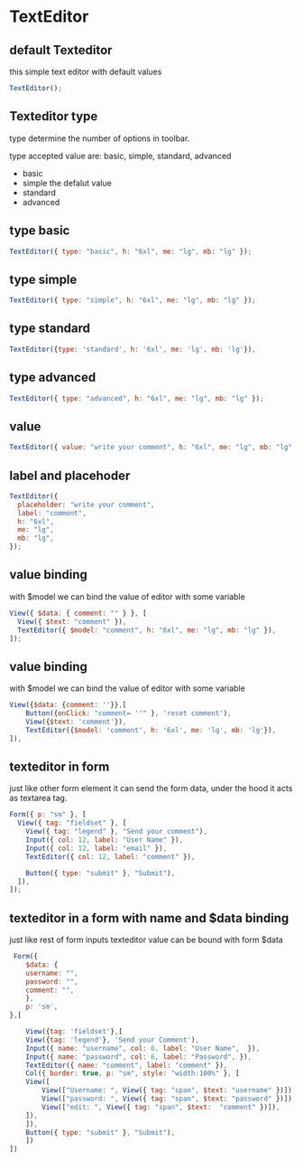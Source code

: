 # TextEditor

## default Texteditor

this simple text editor with default values

```js
TextEditor();
```

## Texteditor type

type determine the number of options in toolbar.

type accepted value are: basic, simple, standard, advanced

- basic
- simple the defalut value
- standard
- advanced

## type basic

```js
TextEditor({ type: "basic", h: "6xl", me: "lg", mb: "lg" });
```

## type simple

```js
TextEditor({ type: "simple", h: "6xl", me: "lg", mb: "lg" });
```

## type standard

```js
TextEditor({type: 'standard', h: '6xl', me: 'lg', mb: 'lg'}),
```

## type advanced

```js
TextEditor({ type: "advanced", h: "6xl", me: "lg", mb: "lg" });
```

## value

```js
TextEditor({ value: "write your comment", h: "6xl", me: "lg", mb: "lg" });
```

## label and placehoder

```js
TextEditor({
  placeholder: "write your comment",
  label: "comment",
  h: "6xl",
  me: "lg",
  mb: "lg",
});
```

## value binding

with $model we can bind the value of editor with some variable

```js
View({ $data: { comment: "" } }, [
  View({ $text: "comment" }),
  TextEditor({ $model: "comment", h: "6xl", me: "lg", mb: "lg" }),
]);
```

## value binding

with $model we can bind the value of editor with some variable

```js
View({$data: {comment: ''}},[
    Button({onClick: "comment= ''" }, 'reset comment'),
    View({$text: 'comment'}),
    TextEditor({$model: 'comment', h: '6xl', me: 'lg', mb: 'lg'}),
]),
```

## texteditor in form

just like other form element it can send the form data, under the hood it acts as textarea tag.

```js
Form({ p: "sm" }, [
  View({ tag: "fieldset" }, [
    View({ tag: "legend" }, "Send your comment"),
    Input({ col: 12, label: "User Name" }),
    Input({ col: 12, label: "email" }),
    TextEditor({ col: 12, label: "comment" }),

    Button({ type: "submit" }, "Submit"),
  ]),
]);
```

## texteditor in a form with name and $data binding

just like rest of form inputs texteditor value can be bound with form $data

```js
 Form({
    $data: {
    username: "",
    password: "",
    comment: "",
    },
    p: 'sm',
},[

    View({tag: 'fieldset'},[
    View({tag: 'legend'}, 'Send your Comment'),
    Input({ name: "username", col: 6, label: "User Name",  }),
    Input({ name: "password", col: 6, label: "Password", }),
    TextEditor({ name: "comment", label: "comment" }),
    Col({ border: true, p: "sm", style: "width:100%" }, [
    View([
        View(["Username: ", View({ tag: "span", $text: "username" })]),
        View(["password: ", View({ tag: "span", $text: "password" })]),
        View(["edit: ", View({ tag: "span", $text:  "comment" })]),
    ]),
    ]),
    Button({ type: "submit" }, "Submit"),
    ])
])
```


<!--

// import { DocPage } from "../components/DocPage.js";
// import { Section } from "../components/Section.js";
// import { Preview } from "../components/Preview.js";
// import {
//   View,
//   Form,
//   Input,
//   Col,
//   Button,
//   TextEditor,
//   Textarea,
// } from "../../components/index.js";

// export default function () {
//   return DocPage({ name: "Popover" }, [
//     Section(
//       {
//         title: "default Texteditor",
//         description: "this simple text editor with default values",
//       },
//       Preview({ code: `TextEditor()` })
//     ),

//     Section(
//       {
//         title: "type attribute",
//         description: "basic is the simplest type with least options",
//       },
//       Preview({ code: `TextEditor({type: 'basic'})` })
//     ),
//     Section(
//       {
//         title: "type",
//         description: "default type is 'simple'",
//       },
//       Preview({ code: `TextEditor({type: 'simple'})` })
//     ),
//     Section(
//       {
//         title: "type",
//         description: "standard, it has more options",
//       },
//       Preview({ code: `TextEditor({type: 'standard'})` })
//     ),
//     Section(
//       {
//         title: "type",
//         description: "advanced, it is fully fitured",
//       },
//       Preview({ code: `TextEditor({type: 'advanced'})` })
//     ),

//     Section(
//       {
//         title: "value attribute",
//         description: "we can set a primary value",
//       },
//       Preview({ code: `TextEditor({value: 'hellow world!'})` })
//     ),
//     Section(
//       {
//         title: "placeholder and Label",
//         description:
//           "like rest of form element it can have placeholder and label",
//       },
//       Preview({
//         code: `TextEditor({placeholder: 'please write your comments...', label: 'comment'})`,
//       })
//     ),
//     Section(
//       {
//         title: "value binding",
//         description:
//           "with $model we can bind the value of editor with some variable",
//       },
//       Preview({
//         code: `[
//         View({$data: {comment: ''}},[
//           View({$text: 'comment'}),
//           TextEditor({$model: 'comment'})
//         ])
//       ]`,
//       })
//     ),
//     Section(
//       {
//         title: "value binding",
//         description:
//           "with $model we can bind the value of editor with some variablea",
//       },
//       Preview({
//         code: `[
//         View({$data: {comment: ''}},[
//           Button({onClick: "comment= ''" }, 'reset comment'),
//           View({$text: 'comment'}),
//           TextEditor({$model: 'comment'}),
//         ]),
//       ]`,
//       })
//     ),
//     Section(
//       {
//         title: "texteditor in form",
//         description:
//           "just like other form element it can send the form data, under the hood it acts as textarea tag",
//       },
//       Preview({
//         code: `
//         Form({p: 'sm'},[
//           View({tag: 'fieldset'},[
//             View({tag: 'legend'}, 'Send your comment'),
//             Input({  col: 12, label: "User Name",  }),
//           Input({  col: 12, label: "email", }),
//           TextEditor({ col: 12,  label: "comment" }),

//           Button({ type: "submit" }, "Submit"),
//           ])
//         ])
//         `,
//       })
//     ),
//     Section(
//       {
//         title: "texteditor in a form with name and  $data binding",
//         description:
//           "just like rest of form inputs texteditor value can be bound with $data",
//       },
//       Preview({
//         code: `
//         Form(
//         {
//           $data: {
//             username: "",
//             password: "",
//             comment: "",
//           },
//           p: 'sm'
//         },
//         [
//           View({tag: 'fieldset'},[
//             View({tag: 'legend'}, 'Send your Comment'),
//             Input({ name: "username", col: 6, label: "User Name",  }),
//           Input({ name: "password", col: 6, label: "Password", }),
//           TextEditor({ name: "comment", label: "comment" }),
//           Col({ border: true, p: "sm", style: "width:100%" }, [
//             View([
//               View(["Username: ", View({ tag: "span", $text: "username" })]),
//               View(["password: ", View({ tag: "span", $text: "password" })]),
//               View(["edit: ", View({ tag: "span", $text:  "comment" })]),
//             ]),
//           ]),
//           Button({ type: "submit" }, "Submit"),
//           ])
//         ]
//       )`,
//       })
//     ),
//
//
//     //sections
//   ]);
// }
-->

